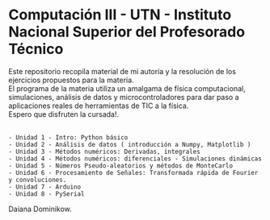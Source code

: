 # Computación III - UTN - Instituto Nacional Superior del Profesorado Técnico 
Este repositorio  recopila material de mi autoría y la resolución de los ejercicios propuestos para la materia.<br>
El programa de la materia utiliza un amalgama de física computacional, simulaciones, análisis de datos y microcontroladores para dar paso a aplicaciones reales de herramientas de TIC a la física.<br>
Espero que disfruten la cursada!.<br><br>

    - Unidad 1 - Intro: Python básico
    - Unidad 2 - Análisis de datos ( introducción a Numpy, Matplotlib )
    - Unidad 3 - Métodos numéricos: Derivadas, integrales 
    - Unidad 4 - Métodos numéricos: diferenciales - Simulaciones dinámicas
    - Unidad 5 - Números Pseudo-aleatorios y métodos de MonteCarlo
    - Unidad 6 - Procesamiento de Señales: Transformada rápida de Fourier y convoluciones.
    - Unidad 7 - Arduino
    - Unidad 8 - PySerial

Daiana Dominikow.
